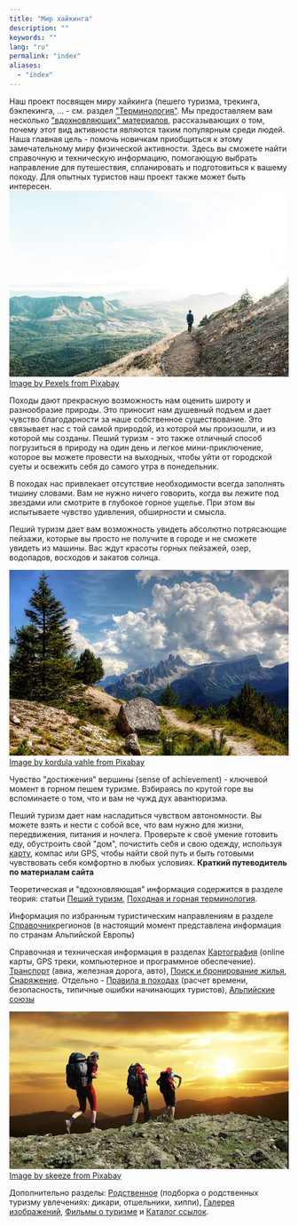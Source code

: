 ```yaml
---
title: "Мир хайкинга"
description: ""
keywords: ""
lang: "ru"
permalink: "index"
aliases:
  - "index"
---
```



Наш проект посвящен миру хайкинга (пешего туризма, трекинга, бэкпекинга, ... - см. раздел ["Терминология"](terms). Мы предоставляем вам несколько ["вдохновляющих" материалов](hiking), рассказывающих о том, почему этот вид активности являются таким популярным среди людей. Наша главная цель - помочь новичкам приобщиться к этому замечательному миру физической активности. Здесь вы сможете найти справочную и техническую информацию, помогающую выбрать направление для путешествия, спланировать и подготовиться к вашему походу. Для опытных туристов наш проект также может быть интересен.  
[![](../images/pixabay/adventure-1851262_640.jpg)](../images/pixabay/adventure-1851262_1280.jpg) [Image by Pexels from Pixabay](https://pixabay.com/photos/adventure-hike-hill-landscape-1851262/)

Походы дают прекрасную возможность нам оценить широту и разнообразие природы. Это приносит нам душевный подъем и дает чувство благодарности за наше собственноe существование. Это связывает нас с той самой природой, из которой мы произошли, и из которой мы созданы. Пеший туризм - это также отличный способ погрузиться в природу на один день и легкое мини-приключение, которое вы можете провести на выходных, чтобы уйти от городской суеты и освежить себя до самого утра в понедельник.

В походах нас привлекает отсутствие необходимости всегда заполнять тишину словами. Вам не нужно ничего говорить, когда вы лежите под звездами или смотрите в глубокое горное ущелье. При этом вы испытываете чувство удивления, обширности и смысла.

Пеший туризм дает вам возможность увидеть абсолютно потрясающие пейзажи, которые вы просто не получите в городе и не сможете увидеть из машины. Вас ждут красоты горных пейзажей, озер, водопадов, восходов и закатов солнца.

[![](../images/pixabay/croda-da-lago-3573170_640.jpg)](../images/pixabay/croda-da-lago-3573170_1280.jpg) [Image by kordula vahle from Pixabay](https://pixabay.com/photos/croda-da-lago-dolomites-italy-3573170/)

Чувство "достижения" вершины (sense of achievement) - ключевой момент в горном пешем туризме. Взбираясь по крутой горе вы вспоминаете о том, что и вам не чужд дух авантюризма.

Пеший туризм дает нам насладиться чувством автономности. Вы можете взять и нести с собой все, что вам нужно для жизни, передвижения, питания и ночлега. Проверьте к своё умение готовить еду, обустроить свой "дом", почистить себя и свою одежду, используя [карту](maps), компас или GPS, чтобы найти свой путь и быть готовыми чувствовать себя комфортно в любых условиях.
**Краткий путеводитель по материалам сайта**

Теоретическая и "вдохновляющая" информация содержится в разделе теория: статьи [Пеший туризм](hiking), [Походная и горная терминология](terms).

Информация по избранным туристическим направлениям в разделе [Справочник](places/list)регионов (в настоящий момент представлена информация по странам Альпийской Европы)

Справочная и техническая информация в разделах [Картография](maps) (online карты, GPS треки, компьютерное и программное обеспечение). [Транспорт](trafic) (авиа, железная дорога, авто), [Поиск и бронирование жилья](booking), [Снаряжение](equipment). Отдельно - [Правила в походах](rules) (расчет времени, безопасность, типичные ошибки начинающих туристов), [Альпийские союзы](alpenverein)

[![](../images/pixabay/hikers-1147796_640.jpg)](../images/pixabay/hikers-1147796_1280.jpg) [Image by skeeze from Pixabay](https://pixabay.com/photos/hikers-mountain-sunset-hiking-1147796/)

Дополнительно разделы: [Родственное](around) (подборка о родственных туризму увлечениях: дикари, отшельники, хиппи), [Галерея изображений](gallery/gallery), [Фильмы о туризме](media/list) и [Каталог ссылок](links).
